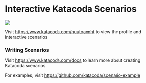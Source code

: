 # Interactive Katacoda Scenarios

[![](http://shields.katacoda.com/katacoda/huutoannht/count.svg)](https://www.katacoda.com/huutoannht "Get your profile on Katacoda.com")

Visit https://www.katacoda.com/huutoannht to view the profile and interactive scenarios

### Writing Scenarios
Visit https://www.katacoda.com/docs to learn more about creating Katacoda scenarios

For examples, visit https://github.com/katacoda/scenario-example

